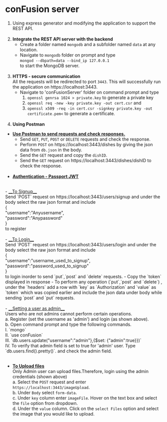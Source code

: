 # conFusion server
1. Using express generator and modifying the application to support the REST API. <br/><br/>
2. __Integrate the REST API server with the backend__
     - Create a folder named `mongodb` and a subfolder named `data` at any location.
     - Navigate to `mongodb` folder on prompt and type<br/> `mongod --dbpath=data --bind_ip 127.0.0.1`<br/> to start the MongoDB server.<br><br/>
3. __HTTPS - secure communication__<br/>
     All the requests will be redirected to port `3443`. This will successfully run the application on https://localhost:3443. <br/>
     - Navigate to 'conFusionServer' folder on command prompt and type <br/>
          1. `openssl genrsa 1024 > private.key` to generate a private key <br/>
          2. `openssl req -new -key private.key -out cert.csr` and <br/>
          3. `openssl x509 -req -in cert.csr -signkey private.key -out certificate.pem<` to generate a certificate.
<br/><br/>
5. __Using Postman__
- <u>__Use Postman to send requests and check responses.__</u>
   - Send  `GET`, `PUT`, `POST` or `DELETE` requests and check the response.
   - Perform `POST` on https://localhost:3443/dishes by giving the json data from `db.json` in the body.
   - Send the `GET` request and copy the `dishID`.
   - Send the  `GET` request on https://localhost:3443/dishes/dishID to check the response.<br/><br/>
 - <u>__Authentication - Passport JWT__</u>
  <br/>
     - <u>__To Signup__ </u><br/>
  Send `POST` request on https://localhost:3443/users/signup and under the body select the raw json format and include <br/> {<br/>"username":"Anyusername",<br/>"password":"Anypassword"<br/>} <br/> to register
  <br/><br/>
     - <u>__To Login__</u> <br/> 
     Send `POST` request on https://localhost:3443/users/login and under the body select the raw json format and include <br/> {<br/>"username":"username_used_to_signup",<br/>"password":"password_used_to_signup"<br/>} <br/> to login inorder to send `put`,`post` and `delete` requests.
     - Copy the `token` displayed in response
     - To perform any operation (`put`,`post` and `delete`) , under the `headers` add a row with `key` as `Authorization` and `value` as `token` which was copied earlier and include the json data under body while sending `post` and `put` requests.<br/><br/>
    -  <u>__Setting a user as admin__</u><br/>
     Users who are not admins cannot perform certain operations.<br/>
     a. Register (set the username as 'admin') and login (as shown above).<br/>
     b. Open command prompt and type the following commands.<br/>
      I.  `mongo`<br/>
     II. `use conFusion`<br/>
     III. `db.users.update("username":"admin"},{$set: {"admin":true}})`<br/>
     IV. To verify that admin field is set to true for 'admin' user. Type `db.users.find().pretty()`. and check the admin field.<br/><br/>

- <u>__To Upload files__<br/></u>
     Only Admin user can upload files.Therefore, login using the admin credentials (shown above)
     <br/> 
     a. Select the `POST` request and enter `https://localhost:3443/imageUpload`.<br/>
     b. Under `Body` select `form-data`.<br/>
     c. Under `key` column enter `imageFile`. Hover on the text box and select the `file` option from dropdown.<br/>
     d. Under the `value` column. Click on the `select Files` option and select the image that you would like to upload.

  
